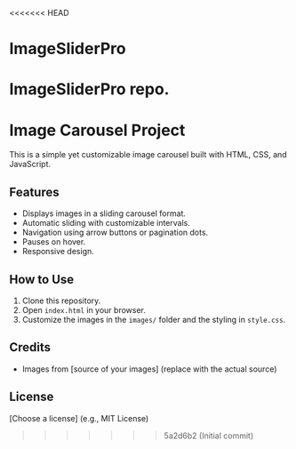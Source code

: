 <<<<<<< HEAD
# ImageSliderPro
ImageSliderPro repo.
=======
# Image Carousel Project

This is a simple yet customizable image carousel built with HTML, CSS, and JavaScript.

## Features

- Displays images in a sliding carousel format.
- Automatic sliding with customizable intervals.
- Navigation using arrow buttons or pagination dots.
- Pauses on hover.
- Responsive design.

## How to Use

1. Clone this repository.
2. Open `index.html` in your browser.
3. Customize the images in the `images/` folder and the styling in `style.css`.

## Credits

- Images from [source of your images] (replace with the actual source)

## License

[Choose a license] (e.g., MIT License)
>>>>>>> 5a2d6b2 (Initial commit)
